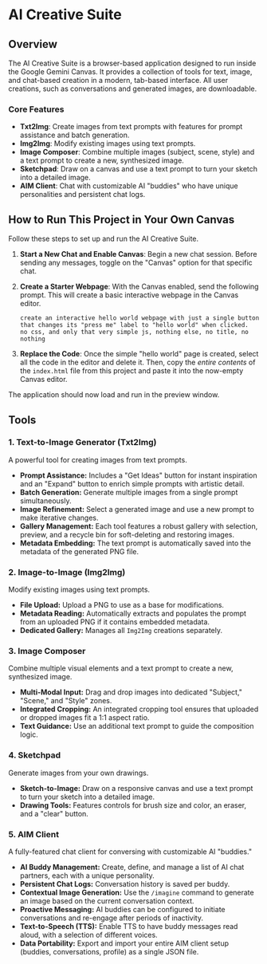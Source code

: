 # AI Creative Suite

## Overview

The AI Creative Suite is a browser-based application designed to run inside the Google Gemini Canvas. It provides a collection of tools for text, image, and chat-based creation in a modern, tab-based interface. All user creations, such as conversations and generated images, are downloadable.

### Core Features
- **Txt2Img**: Create images from text prompts with features for prompt assistance and batch generation.
- **Img2Img**: Modify existing images using text prompts.
- **Image Composer**: Combine multiple images (subject, scene, style) and a text prompt to create a new, synthesized image.
- **Sketchpad**: Draw on a canvas and use a text prompt to turn your sketch into a detailed image.
- **AIM Client**: Chat with customizable AI "buddies" who have unique personalities and persistent chat logs.

## How to Run This Project in Your Own Canvas

Follow these steps to set up and run the AI Creative Suite.

1. **Start a New Chat and Enable Canvas**: Begin a new chat session. Before sending any messages, toggle on the "Canvas" option for that specific chat.

2. **Create a Starter Webpage**: With the Canvas enabled, send the following prompt. This will create a basic interactive webpage in the Canvas editor.

   ```
   create an interactive hello world webpage with just a single button that changes its "press me" label to "hello world" when clicked.  no css, and only that very simple js, nothing else, no title, no nothing
   ```

3. **Replace the Code**: Once the simple "hello world" page is created, select all the code in the editor and delete it. Then, copy the *entire contents* of the `index.html` file from this project and paste it into the now-empty Canvas editor.

The application should now load and run in the preview window.


## Tools

### 1. Text-to-Image Generator (Txt2Img)
A powerful tool for creating images from text prompts.

- **Prompt Assistance:** Includes a "Get Ideas" button for instant inspiration and an "Expand" button to enrich simple prompts with artistic detail.
- **Batch Generation:** Generate multiple images from a single prompt simultaneously.
- **Image Refinement:** Select a generated image and use a new prompt to make iterative changes.
- **Gallery Management:** Each tool features a robust gallery with selection, preview, and a recycle bin for soft-deleting and restoring images.
- **Metadata Embedding:** The text prompt is automatically saved into the metadata of the generated PNG file.

### 2. Image-to-Image (Img2Img)
Modify existing images using text prompts.

- **File Upload:** Upload a PNG to use as a base for modifications.
- **Metadata Reading:** Automatically extracts and populates the prompt from an uploaded PNG if it contains embedded metadata.
- **Dedicated Gallery:** Manages all `Img2Img` creations separately.

### 3. Image Composer
Combine multiple visual elements and a text prompt to create a new, synthesized image.

- **Multi-Modal Input:** Drag and drop images into dedicated "Subject," "Scene," and "Style" zones.
- **Integrated Cropping:** An integrated cropping tool ensures that uploaded or dropped images fit a 1:1 aspect ratio.
- **Text Guidance:** Use an additional text prompt to guide the composition logic.

### 4. Sketchpad
Generate images from your own drawings.

- **Sketch-to-Image:** Draw on a responsive canvas and use a text prompt to turn your sketch into a detailed image.
- **Drawing Tools:** Features controls for brush size and color, an eraser, and a "clear" button.

### 5. AIM Client
A fully-featured chat client for conversing with customizable AI "buddies."

- **AI Buddy Management:** Create, define, and manage a list of AI chat partners, each with a unique personality.
- **Persistent Chat Logs:** Conversation history is saved per buddy.
- **Contextual Image Generation:** Use the `/imagine` command to generate an image based on the current conversation context.
- **Proactive Messaging:** AI buddies can be configured to initiate conversations and re-engage after periods of inactivity.
- **Text-to-Speech (TTS):** Enable TTS to have buddy messages read aloud, with a selection of different voices.
- **Data Portability:** Export and import your entire AIM client setup (buddies, conversations, profile) as a single JSON file.